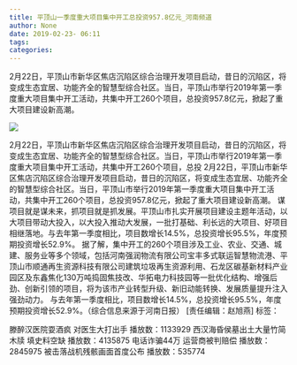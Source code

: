 ```yaml
---
title: 平顶山一季度重大项目集中开工总投资957.8亿元_河南频道
author: None
date: 2019-02-23- 06:11
tags: 
categories: 
---
```

2月22日，平顶山市新华区焦店沉陷区综合治理开发项目启动，昔日的沉陷区，将变成生态宜居、功能齐全的智慧型综合社区。当日，平顶山市举行2019年第一季度重大项目集中开工活动，共集中开工260个项目，总投资957.8亿元，掀起了重大项目建设新高潮。
<!-- more -->
                
<img align="center" border="0" src="http://p2.ifengimg.com/a/2016/0810/204c433878d5cf9size1_w16_h16.png" />
                
            
2月22日，平顶山市新华区焦店沉陷区综合治理开发项目启动，昔日的沉陷区，将变成生态宜居、功能齐全的智慧型综合社区。当日，平顶山市举行2019年第一季度重大项目集中开工活动，共集中开工260个项目，总投
2月22日，平顶山市新华区焦店沉陷区综合治理开发项目启动，昔日的沉陷区，将变成生态宜居、功能齐全的智慧型综合社区。当日，平顶山市举行2019年第一季度重大项目集中开工活动，共集中开工260个项目，总投资957.8亿元，掀起了重大项目建设新高潮。
谋项目就是谋未来，抓项目就是抓发展。平顶山市扎实开展项目建设主题年活动，以大项目带动大投入，以大投入推动大发展，一批打基础、利长远的大项目、好项目相继落地。与去年第一季度相比，项目数增长14.5%，总投资增长95.5%，年度预期投资增长52.9%。
据了解，集中开工的260个项目涉及工业、农业、交通、城建、服务业等多个领域，包括河南强润物流有限公司宝丰多式联运智慧物流港、平顶山市顺通再生资源科技有限公司建筑垃圾再生资源利用、石龙区碳基新材料产业园区及东鑫焦化130万吨捣固焦技改、华拓电力科技园等一批优化结构、增强后劲、创新引领的项目，将为该市产业转型升级、新旧动能转换、发展质量提升注入强劲动力。
与去年第一季度相比，项目数增长14.5%，总投资增长95.5%，年度预期投资增长52.9%。（综合信息来源于河南日报）
[责任编辑：赵旭燕]
标签：
 
             
滕醉汉医院耍酒疯 对医生大打出手
播放数：1133929
西汉海昏侯墓出土大量竹简木牍 填史料空缺
播放数：4135875
电话诈骗44万 运营商被判赔偿
播放数：2845975
被击落战机残骸画面首度公布
播放数：535774
